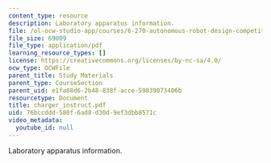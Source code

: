 ```yaml
---
content_type: resource
description: Laboratory apparatus information.
file: /ol-ocw-studio-app/courses/6-270-autonomous-robot-design-competition-january-iap-2005/76bccddd580f6ad8d30d9ef3dbb8571c_charger_instruct.pdf
file_size: 69009
file_type: application/pdf
learning_resource_types: []
license: https://creativecommons.org/licenses/by-nc-sa/4.0/
ocw_type: OCWFile
parent_title: Study Materials
parent_type: CourseSection
parent_uid: e1fa88d6-2b48-838f-acce-59839073406b
resourcetype: Document
title: charger_instruct.pdf
uid: 76bccddd-580f-6ad8-d30d-9ef3dbb8571c
video_metadata:
  youtube_id: null
---
```

Laboratory apparatus information.